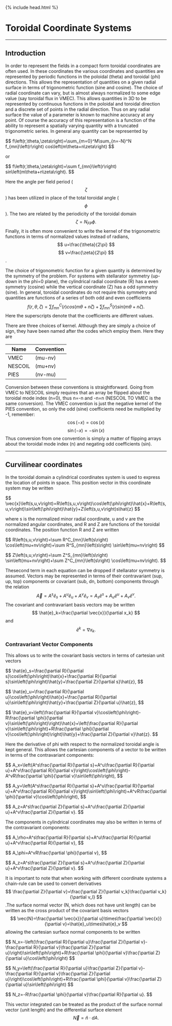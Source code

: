 {% include head.html %}

Toroidal Coordinate Systems
===========================
------------------------------------------------------------------------

Introduction
------------

In order to represent the fields in a compact form toroidal coordinates
are often used. In these coordinates the various coordinates and
quantities are represented by periodic functions in the poloidal (theta)
and toroidal (phi) directions. This allows the representation of
quantities on a given radial surface in terms of trigonometric function
(sine and cosine). The choice of radial coordinate can vary, but is
almost always normalized to some edge value (say toroidal flux in VMEC).
This allows quantities in 3D to be represented by continuous functions
in the poloidal and toroidal direction and a discrete set of points in
the radial direction. Thus on any radial surface the value of a
parameter is known to machine accuracy at any point. Of course the
accuracy of this representation is a function of the ability to
represent a spatially varying quantity with a truncated trigonometric
series. In general any quantity can be represented by

\$$ f\left(r,\theta,\zeta\right)=\sum_{m=0}^M\sum_{n=-N}^N f_{mn}\left(r\right) cos\left(m\theta+n\zeta\right) $$

or

\$$ f\left(r,\theta,\zeta\right)=\sum f_{mn}\left(r\right) sin\left(m\theta+n\zeta\right). $$

Here the angle per field period ($$\zeta$$) has been utilized in place of the
total toroidal angle ($$\phi$$). The two are related by the periodicity of
the toroidal domain $$ \zeta=N_{FP}\phi. $$
Finally, it is often more convenient to write the kernel of the
trigonometric functions in terms of normalized values instead of
radians, $$ u=\frac{\theta}{2\pi} $$ $$
v=\frac{\zeta}{2\pi} $$.

The choice of trigonometric function for a given quantity is determined
by the symmetry of the problem. For systems with stellarator symmetry
(up-down in the phi=0 plane), the cylindrical radial coordinate (R) has
a even symmetry (cosine) while the vertical coordinate (Z) has a odd
symmetry (sine). In general, toroidal coordinates do not require this
symmetry and quantities are functions of a series of both odd and even
coefficients $$ f\left(r,\theta,\zeta\right)=\sum
f^C_{mn}\left(r\right) cos\left(m\theta+n\zeta\right)+\sum
f^S_{mn}\left(r\right) sin\left(m\theta+n\zeta\right).
$$ Here the superscripts denote that the coefficients are
different values.

There are three choices of kernel. Although they are simply a choice of
sign, they have been named after the codes which employ them. Here they
are 

| Name | Convention |
|------|----------|
| VMEC | (mu-nv) | 
|NESCOIL | (mu+nv) |
| PIES | (nv-mu) |

Conversion between these conventions is straightforward. Going from VMEC to NESCOIL simply
requires that an array be flipped about the toroidal mode index (n=0),
thus n=-n and -n=n (NESCOIL TO VMEC is the same conversion). The VMEC
convention is just the negative kernel of the PIES convention, so only
the odd (sine) coefficients need be multiplied by -1, remember:
$$ \cos\left(-x\right)=\cos\left(x\right) $$
$$ \sin\left(-x\right)=-\sin\left(x\right) $$
Thus conversion from one convention is simply a matter of flipping
arrays about the toroidal mode index (n) and negating odd coefficients
(sin).

------------------------------------------------------------------------

Curvilinear coordinates
-----------------------

In the toroidal domain a cylindrical coordinates system is used to
express the location of points in space. This position vector in this
coordinate system may be written

\$$ \vec{x}\left(s,u,v\right)=R\left(s,u,v\right)\cos\left(\phi\right)\hat{x}+R\left(s,u,v\right)\sin\left(\phi\right)\hat{y}+Z\left(s,u,v\right)s\hat{z} $$

where s is the normalized minor radial coordinate, u and v
are the normalized angular coordinates, and R and Z are functions of the
toroidal coordinates. The position function R and Z are written

\$$ R\left(s,u,v\right)=\sum R^C_{mn}\left(s\right)
\cos\left(mu+nv\right)+\sum R^S_{mn}\left(s\right)
\sin\left(mu+nv\right) $$

\$$ Z\left(s,u,v\right)=\sum
Z^S_{mn}\left(s\right) \sin\left(mu+nv\right)+\sum
Z^C_{mn}\left(s\right) \cos\left(mu+nv\right). $$ 

Thesecond term in each equation can be dropped if stellarator symmetry is
assumed. Vectors may be represented in terms of their contravariant
(sup, up, top) components or covariant (sub, dn, bottom) components
through the relation 
$$ \vec{A}=A^s\hat{e}_s+A^u\hat{e}_u+A^v\hat{e}_v=A_s\hat{e}^s+A_u\hat{e}^u+A_v\hat{e}^v.$$ 
The covariant and contravariant basis vectors may be written 
$$ \hat{e}_k=\frac{\partial \vec{x}}{\partial x_k} $$ and $$ \hat{e}^k=\nabla x_k.$$

### Contravariant Vector Components

This allows us to write the covariant basis vectors in terms of
cartesian unit vectors

\$$ \hat{e}_s=\frac{\partial
R}{\partial s}\cos\left(\phi\right)\hat{x}+\frac{\partial
R}{\partial s}\sin\left(\phi\right)\hat{y}+\frac{\partial
Z}{\partial s}\hat{z}, $$

\$$ \hat{e}_u=\frac{\partial R}{\partial
u}\cos\left(\phi\right)\hat{x}+\frac{\partial R}{\partial
u}\sin\left(\phi\right)\hat{y}+\frac{\partial Z}{\partial
u}\hat{z}, $$

\$$ \hat{e}_v=\left(\frac{\partial R}{\partial
v}\cos\left(\phi\right)-R\frac{\partial \phi}{\partial
v}\sin\left(\phi\right)\right)\hat{x}+\left(\frac{\partial
R}{\partial v}\sin\left(\phi\right)+R\frac{\partial
\phi}{\partial
v}\cos\left(\phi\right)\right)\hat{y}+\frac{\partial Z}{\partial
v}\hat{z}. $$ 

Here the derivative of phi with respect to the
normalized toroidal angle is kept general. This allows the cartesian
components of a vector to be written in terms of the contravariant
components: 

\$$ A_x=\left(A^s\frac{\partial R}{\partial
s}+A^u\frac{\partial R}{\partial u}+A^v\frac{\partial
R}{\partial v}\right)\cos\left(\phi\right)-A^vR\frac{\partial
\phi}{\partial v}\sin\left(\phi\right), $$

\$$ A_y=\left(A^s\frac{\partial R}{\partial s}+A^u\frac{\partial
R}{\partial u}+A^v\frac{\partial R}{\partial
v}\right)\sin\left(\phi\right)+A^vR\frac{\partial \phi}{\partial
v}\cos\left(\phi\right), $$

\$$ A_z=A^s\frac{\partial Z}{\partial s}+A^u\frac{\partial
Z}{\partial u}+A^v\frac{\partial Z}{\partial v}. $$ 

The components in cylindrical coordinates may also be written in terms of
the contravariant components: 

\$$ A_\rho=A^s\frac{\partial
R}{\partial s}+A^u\frac{\partial R}{\partial
u}+A^v\frac{\partial R}{\partial v}, $$

\$$ A_\phi=A^vR\frac{\partial \phi}{\partial v}, $$

\$$ A_z=A^s\frac{\partial Z}{\partial
s}+A^u\frac{\partial Z}{\partial u}+A^v\frac{\partial
Z}{\partial v}. $$ 

It is important to note that when working
with different coordinate systems a chain-rule can be used to convert
derivatives $$ \frac{\partial Z}{\partial
v}=\frac{\partial Z}{\partial v_k}\frac{\partial v_k}{\partial
v_l} $$.The surface normal vector (N, which does not have
unit length) can be written as the cross product of the covariant basis
vectors $$ \vec{N}=\frac{\partial \vec{x}}{\partial u}\times\frac{\partial \vec{x}}{\partial v}=\hat{e}_u\times\hat{e}_v $$ allowing the cartesian
surface normal components to be written 

\$$ N_x=-\left(\frac{\partial R}{\partial u}\frac{\partial
Z}{\partial v}-\frac{\partial R}{\partial v}\frac{\partial
Z}{\partial u}\right)\sin\left(\phi\right)+R\frac{\partial
\phi}{\partial v}\frac{\partial Z}{\partial
u}\cos\left(\phi\right) $$

\$$ N_y=\left(\frac{\partial R}{\partial u}\frac{\partial
Z}{\partial v}-\frac{\partial R}{\partial v}\frac{\partial
Z}{\partial u}\right)\cos\left(\phi\right)+R\frac{\partial
\phi}{\partial v}\frac{\partial Z}{\partial
u}\sin\left(\phi\right) $$

\$$ N_z=-R\frac{\partial \phi}{\partial v}\frac{\partial R}{\partial
u}. $$ 

This vector integrated can be treated as the product of
the surface normal vector (unit length) and the differential surface
element $$ \vec{N}=\hat{n}\cdot dA. $$
